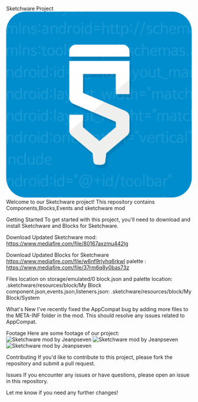 Sketchware Project
![Sketchware mod by Jeanpseven](images/sk.png)
Welcome to our Sketchware project! This repository contains Components,Blocks,Events and sketchware mod

Getting Started
To get started with this project, you'll need to download and install Sketchware and Blocks for Sketchware.

Download Updated Sketchware mod: https://www.mediafire.com/file/80167axzmu442lg

Download Updated Blocks for Sketchware
https://www.mediafire.com/file/w6nf9rlyhq6rkwl
palette : https://www.mediafire.com/file/37rm6q8y0bas73z

Files location on storage/emulated/0
block.json and palette location: .sketchware/resources/block/My Block
component.json,events.json,listeners.json: .sketchware/resources/block/My Block/System

What's New
I've recently fixed the AppCompat bug by adding more files to the META-INF folder in the mod. This should resolve any issues related to AppCompat.

Footage
Here are some footage of our project:
![Sketchware mod by Jeanpseven](images/vid1)
![Sketchware mod by Jeanpseven](images/vid2)
![Sketchware mod by Jeanpseven](images/vid2)


Contributing
If you'd like to contribute to this project, please fork the repository and submit a pull request.

Issues
If you encounter any issues or have questions, please open an issue in this repository.

Let me know if you need any further changes!
